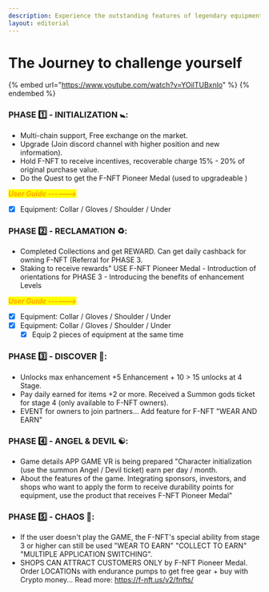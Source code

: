 ```yaml
---
description: Experience the outstanding features of legendary equipment
layout: editorial
---
```


# The Journey to challenge yourself



{% embed url="https://www.youtube.com/watch?v=YOilTUBxnlo" %}
&#x20;
{% endembed %}

### PHASE 1️⃣ - INITIALIZATION 🚼:

* Multi-chain support, Free exchange on the market.
* Upgrade (Join discord channel with higher position and new information).
* Hold F-NFT to receive incentives, recoverable charge 15% - 20% of original purchase value.
* Do the Quest to get the F-NFT Pioneer Medal (used to upgradeable )

_<mark style="color:orange;">**User Guide ------>**</mark>_

* [x] Equipment: Collar / Gloves / Shoulder / Under

### PHASE 2️⃣ - RECLAMATION ♻️:

* Completed Collections and get REWARD. Can get daily cashback for owning F-NFT (Referral for PHASE 3.
* Staking to receive rewards" USE F-NFT Pioneer Medal - Introduction of orientations for PHASE 3 - Introducing the benefits of enhancement Levels

_<mark style="color:orange;">**User Guide ------>**</mark>_

* [x] Equipment: Collar / Gloves / Shoulder / Under
* [x] Equipment: Collar / Gloves / Shoulder / Under
  * [x] Equip 2 pieces of equipment at the same time

### PHASE 3️⃣ - DISCOVER 🚀:

* Unlocks max enhancement +5 Enhancement + 10 > 15 unlocks at 4 Stage.
* Pay daily earned for items +2 or more. Received a Summon gods ticket for stage 4 (only available to F-NFT owners).
* EVENT for owners to join partners… Add feature for F-NFT "WEAR AND EARN"

### PHASE 4️⃣ - ANGEL & DEVIL ☯️:

* Game details APP GAME VR is being prepared "Character initialization (use the summon Angel / Devil ticket) earn per day / month.
* About the features of the game. Integrating sponsors, investors, and shops who want to apply the form to receive durability points for equipment, use the product that receives F-NFT Pioneer Medal"

### PHASE 5️⃣ - CHAOS 🔞:

* If the user doesn't play the GAME, the F-NFT's special ability from stage 3 or higher can still be used "WEAR TO EARN" "COLLECT TO EARN" "MULTIPLE APPLICATION SWITCHING".
* SHOPS CAN ATTRACT CUSTOMERS ONLY by F-NFT Pioneer Medal. Order LOCATIONs with endurance pumps to get free gear + buy with Crypto money... Read more: https://f-nft.us/v2/fnfts/
